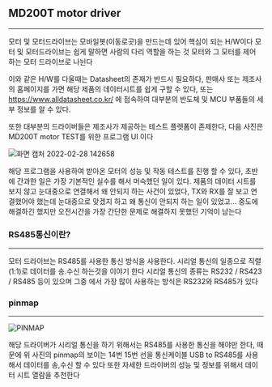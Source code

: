 ## MD200T motor driver
---

모터 및 모터드라이브는 모바일봇(이동로곳)을 만드는데 있어 핵심이 되는 H/W이다 모터 및 모터드라이브는 쉽게 말하면 사람의 다리 역할을 하는 것 모터와 그 모터를 제어 하는 모터 드라이브로
나뉜다 

이와 같은 H/W를 다울때는 Datasheet의 존재가 반드시 필요하다, 판매사 또는 제조사의 홈페이지를 가면 해당 제품의 데이터시트를 쉽게 구할 수 있다, 또는 https://www.alldatasheet.co.kr/ 에 접속하여 
대부분의 반도체 및 MCU 부품들의 세부 정보를 알 수 있다.

또한 대부분의 드라이버들은 제조사가 제공하는 테스트 플렛폼이 존제한다, 다음 사진은 MD200T motor TEST를 위한 프로그램 UI 이다

![화면 캡처 2022-02-28 142658](https://user-images.githubusercontent.com/84003327/155929001-d268f6ce-712a-4913-9286-a8298164f697.png)

해당 프로그램을 사용하여 받아온 모터의 성능 및 작동 테스트를 진행 할 수 있다, 초반에 간과한 일은 가장 기본적인 실수를 해서 머슥했던 일이 있다.
제품의 데이터 시트를 보지 않고 눈대중으로 연결해서 왜 안되지 하는 사건이 있었다, TX와 RX를 잘 보고 연결했어야 했는데 눈대중으로 맞겠지 하고 왜 통신이 안되지 하는 일이 있었고...
중도에 해결하긴 했지만 오전시간을 가장 간단한 문제로 해결하지 못했던 기억이 남는다

### RS485통신이란?
---
모터 드라이브는 RS485를 사용한 통신 방식을 사용한다. 시리얼 통신의 일종으로 직렬(1:1)로 데이터를 송.수신 하는것을 이야기 한다 
시리얼 통신의 종류는 RS232 / RS423 / RS485 등이 있으며 그중 에서 가장 많이 사용하는 방식은 RS232와 RS485가 있다 

### pinmap
---
![PINMAP](https://user-images.githubusercontent.com/84003327/155947002-d35dc3f8-2db6-493f-9688-f21de48c4fb2.PNG)

해당 드라이버가 시리얼 통신을 하기 위해서는 RS485를 사용한 통신을 해야만 한다, 때문에 위 사진의 pinmap의 보이는 14번 15번 선을 통신케이블 USB to RS485를 사용해서 데이터를 송,수신 할 수 있다
또한 자세한 드라이버의 성능 및 정보를 위해서 데이터 시트 열람을 추천한다 
